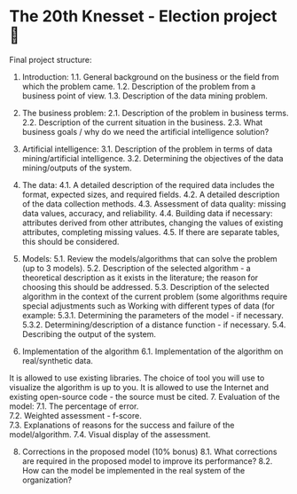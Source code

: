 # The 20th Knesset - Election project 📓

Final project structure:

1. Introduction: 
1.1. General background on the business or the field from which the problem came. 
1.2. Description of the problem from a business point of view. 
1.3. Description of the data mining problem.

2. The business problem:
2.1. Description of the problem in business terms. 
2.2. Description of the current situation in the business. 
2.3. What business goals / why do we need the artificial intelligence solution?

3. Artificial intelligence: 
3.1. Description of the problem in terms of data mining/artificial intelligence. 
3.2. Determining the objectives of the data mining/outputs of the system. 

4. The data: 
4.1. A detailed description of the required data includes the format, expected sizes, and required fields. 
4.2. A detailed description of the data collection methods. 
4.3. Assessment of data quality: missing data values, accuracy, and reliability. 
4.4. Building data if necessary: attributes derived from other attributes, changing the values of existing attributes, completing missing values. 
4.5. If there are separate tables, this should be considered.

5. Models: 
5.1. Review the models/algorithms that can solve the problem (up to 3 models).
5.2. Description of the selected algorithm - a theoretical description as it exists in the literature; the reason for choosing this should be addressed. 
5.3. Description of the selected algorithm in the context of the current problem (some algorithms require special adjustments such as Working with different types of data (for example: 
5.3.1. Determining the parameters of the model - if necessary. 
5.3.2. Determining/description of a distance function - if necessary. 
5.4. Describing the output of the system.

6. Implementation of the algorithm 
6.1. Implementation of the algorithm on real/synthetic data.

It is allowed to use existing libraries.
The choice of tool you will use to visualize the algorithm is up to you.
It is allowed to use the Internet and existing open-source code - the source must be cited.
7. Evaluation of the model:
7.1. The percentage of error.  
7.2. Weighted assessment - f-score.  
7.3. Explanations of reasons for the success and failure of the model/algorithm. 
7.4. Visual display of the assessment.

8. Corrections in the proposed model (10% bonus) 
8.1. What corrections are required in the proposed model to improve its performance? 
8.2. How can the model be implemented in the real system of the organization?
